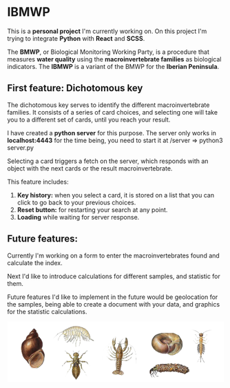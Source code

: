 # IBMWP

This is a **personal project** I'm currently working on. On this project I'm trying to integrate **Python** with **React** and **SCSS**.

The **BMWP**, or Biological Monitoring Working Party, is a procedure that measures **water quality** using the **macroinvertebrate families** as biological indicators. The **IBMWP** is a variant of the BMWP for the **Iberian Peninsula**.

## First feature: Dichotomous key

The dichotomous key serves to identify the different macroinvertebrate families. It consists of a series of card choices, and selecting one will take you to a different set of cards, until you reach your result.

I have created a **python server** for this purpose. The server only works in **localhost:4443** for the time being, you need to start it at /server => python3 server.py

Selecting a card triggers a fetch on the server, which responds with an object with the next cards or the result macroinvertebrate.

This feature includes:

1. **Key history:** when you select a card, it is stored on a list that you can click to go back to your previous choices.
2. **Reset button:** for restarting your search at any point.
3. **Loading** while waiting for server response.

## Future features:

Currently I'm working on a form to enter the macroinvertebrates found and calculate the index.

Next I'd like to introduce calculations for different samples, and statistic for them.

Future features I'd like to implement in the future would be geolocation for the samples, being able to create a document with your data, and graphics for the statistic calculations.

![Macroinvertebrates](./src/images/Macroinvertebrates.png)
